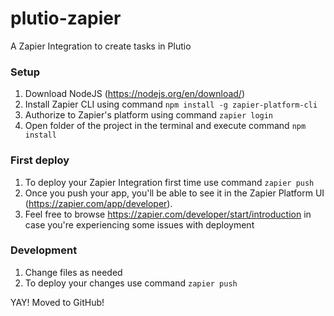 # plutio-zapier
A Zapier Integration to create tasks in Plutio

### Setup

1. Download NodeJS (https://nodejs.org/en/download/)
2. Install Zapier CLI using command `npm install -g zapier-platform-cli`
3. Authorize to Zapier's platform using command `zapier login`
4. Open folder of the project in the terminal and execute command `npm install`

### First deploy

1. To deploy your Zapier Integration first time use command `zapier push`
2. Once you push your app, you'll be able to see it in the Zapier Platform UI (https://zapier.com/app/developer).
3. Feel free to browse https://zapier.com/developer/start/introduction in case you're experiencing some issues with deployment

### Development

1. Change files as needed
2. To deploy your changes use command `zapier push`


YAY! Moved to GitHub!